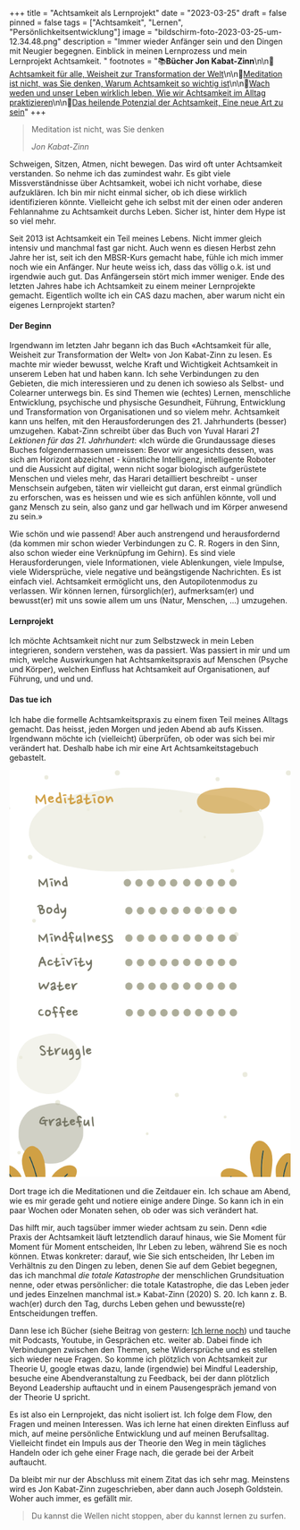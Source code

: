 +++
title = "Achtsamkeit als Lernprojekt"
date = "2023-03-25"
draft = false
pinned = false
tags = ["Achtsamkeit", "Lernen", "Persönlichkeitsentwicklung"]
image = "bildschirm-foto-2023-03-25-um-12.34.48.png"
description = "Immer wieder Anfänger sein und den Dingen mit Neugier begegnen. Einblick in meinen Lernprozess und mein Lernprojekt Achtsamkeit. "
footnotes = "📚**Bücher Jon Kabat-Zinn**\n\n📕[Achtsamkeit für alle, Weisheit zur Transformation der Welt](https://www.exlibris.ch/de/buecher-buch/deutschsprachige-buecher/jon-kabat-zinn/achtsamkeit-fuer-alle/id/9783867812535/)\n\n📕[Meditation ist nicht, was Sie denken, Warum Achtsamkeit so wichtig ist](https://www.exlibris.ch/de/buecher-buch/deutschsprachige-buecher/jon-kabat-zinn/meditation-ist-nicht-was-sie-denken/id/9783867812504/)\n\n📕[Wach weden und unser Leben wirklich leben, Wie wir Achtsamkeit im Alltag praktizieren](https://www.exlibris.ch/de/buecher-buch/deutschsprachige-buecher/jon-kabat-zinn/wach-werden-und-unser-leben-wirklich-leben/id/9783867812511/)\n\n📕[Das heilende Potenzial der Achtsamkeit, Eine neue Art zu sein](https://www.exlibris.ch/de/buecher-buch/deutschsprachige-buecher/jon-kabat-zinn/das-heilende-potenzial-der-achtsamkeit/id/9783867812528/)"
+++
> Meditation ist nicht, was Sie denken
>
> *Jon Kabat-Zinn*

Schweigen, Sitzen, Atmen, nicht bewegen. Das wird oft unter Achtsamkeit verstanden. So nehme ich das zumindest wahr. Es gibt viele Missverständnisse über Achtsamkeit, wobei ich nicht vorhabe, diese aufzuklären. Ich bin mir nicht einmal sicher, ob ich diese wirklich identifizieren könnte. Vielleicht gehe ich selbst mit der einen oder anderen Fehlannahme zu Achtsamkeit durchs Leben. Sicher ist, hinter dem Hype ist so viel mehr.

Seit 2013 ist Achtsamkeit ein Teil meines Lebens. Nicht immer gleich intensiv und manchmal fast gar nicht. Auch wenn es diesen Herbst zehn Jahre her ist, seit ich den MBSR-Kurs gemacht habe, fühle ich mich immer noch wie ein Anfänger. Nur heute weiss ich, dass das völlig o.k. ist und irgendwie auch gut. Das Anfängersein stört mich immer weniger. Ende des letzten Jahres habe ich Achtsamkeit zu einem meiner Lernprojekte gemacht. Eigentlich wollte ich ein CAS dazu machen, aber warum nicht ein eigenes Lernprojekt starten?

#### Der Beginn

Irgendwann im letzten Jahr begann ich das Buch «Achtsamkeit für alle, Weisheit zur Transformation der Welt» von Jon Kabat-Zinn zu lesen. Es machte mir wieder bewusst, welche Kraft und Wichtigkeit Achtsamkeit in unserem Leben hat und haben kann. Ich sehe Verbindungen zu den Gebieten, die mich interessieren und zu denen ich sowieso als Selbst- und Colearner unterwegs bin. Es sind Themen wie (echtes) Lernen, menschliche Entwicklung, psychische und physische Gesundheit, Führung, Entwicklung und Transformation von Organisationen und so vielem mehr. Achtsamkeit kann uns helfen, mit den Herausforderungen des 21. Jahrhunderts (besser) umzugehen. Kabat-Zinn schreibt über das Buch von Yuval Harari *21 Lektionen für das 21. Jahrhundert*: «Ich würde die Grundaussage dieses Buches folgendermassen umreissen: Bevor wir angesichts dessen, was sich am Horizont abzeichnet - künstliche Intelligenz, intelligente Roboter und die Aussicht auf digital, wenn nicht sogar biologisch aufgerüstete Menschen und vieles mehr, das Harari detailliert beschreibt - unser Menschsein aufgeben, täten wir vielleicht gut daran, erst einmal gründlich zu erforschen, was es heissen und wie es sich anfühlen könnte, voll und ganz Mensch zu sein, also ganz und gar hellwach und im Körper anwesend zu sein.»

Wie schön und wie passend! Aber auch anstrengend und herausfordernd (da kommen mir schon wieder Verbindungen zu C. R. Rogers in den Sinn, also schon wieder eine Verknüpfung im Gehirn). Es sind viele Herausforderungen, viele Informationen, viele Ablenkungen, viele Impulse, viele Widersprüche, viele negative und beängstigende Nachrichten. Es ist einfach viel. Achtsamkeit ermöglicht uns, den Autopilotenmodus zu verlassen. Wir können lernen, fürsorglich(er), aufmerksam(er) und bewusst(er) mit uns sowie allem um uns (Natur, Menschen, ...) umzugehen. 

#### Lernprojekt

Ich möchte Achtsamkeit nicht nur zum Selbstzweck in mein Leben integrieren, sondern verstehen, was da passiert. Was passiert in mir und um mich, welche Auswirkungen hat Achtsamkeitspraxis auf Menschen (Psyche und Körper), welchen Einfluss hat Achtsamkeit auf Organisationen, auf Führung, und und und. 

#### Das tue ich

Ich habe die formelle Achtsamkeitspraxis zu einem fixen Teil meines Alltags gemacht. Das heisst, jeden Morgen und jeden Abend ab aufs Kissen. Irgendwann möchte ich (vielleicht) überprüfen, ob oder was sich bei mir verändert hat. Deshalb habe ich mir eine Art Achtsamkeitstagebuch gebastelt.

![](bildschirm-foto-2023-03-25-um-11.48.01.png)

Dort trage ich die Meditationen und die Zeitdauer ein. Ich schaue am Abend, wie es mir gerade geht und notiere einige andere Dinge. So kann ich in ein paar Wochen oder Monaten sehen, ob oder was sich verändert hat. 

Das hilft mir, auch tagsüber immer wieder achtsam zu sein. Denn «die Praxis der Achtsamkeit läuft letztendlich darauf hinaus, wie Sie Moment für Moment für Moment entscheiden, Ihr Leben zu leben, während Sie es noch können. Etwas konkreter: darauf, wie Sie sich entscheiden, Ihr Leben im Verhältnis zu den Dingen zu leben, denen Sie auf dem Gebiet begegnen, das ich manchmal *die totale Katastrophe* der menschlichen Grundsituation nenne, oder etwas persönlicher: die totale Katastrophe, die das Leben jeder und jedes Einzelnen manchmal ist.» Kabat-Zinn (2020) S. 20. Ich kann z. B. wach(er) durch den Tag, durchs Leben gehen und bewusste(re) Entscheidungen treffen.

Dann lese ich Bücher (siehe Beitrag von gestern: [Ich lerne noch](https://www.bensblog.ch/ich-lerne-noch/)) und tauche mit Podcasts, Youtube, in Gesprächen etc. weiter ab. Dabei finde ich Verbindungen zwischen den Themen, sehe Widersprüche und es stellen sich wieder neue Fragen. So komme ich plötzlich von Achtsamkeit zur Theorie U, google etwas dazu, lande (irgendwie) bei Mindful Leadership, besuche eine Abendveranstaltung zu Feedback, bei der dann plötzlich Beyond Leadership auftaucht und in einem Pausengespräch jemand von der Theorie U spricht.

Es ist also ein Lernprojekt, das nicht isoliert ist. Ich folge dem Flow, den Fragen und meinen Interessen. Was ich lerne hat einen direkten Einfluss auf mich, auf meine persönliche Entwicklung und auf meinen Berufsalltag. Vielleicht findet ein Impuls aus der Theorie den Weg in mein tägliches Handeln oder ich gehe einer Frage nach, die gerade bei der Arbeit auftaucht. 

Da bleibt mir nur der Abschluss mit einem Zitat das ich sehr mag. Meinstens wird es Jon Kabat-Zinn zugeschrieben, aber dann auch Joseph Goldstein. Woher auch immer, es gefällt mir. 

> Du kannst die Wellen nicht stoppen, aber du kannst lernen zu surfen.